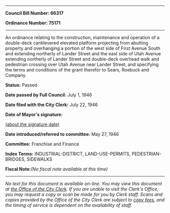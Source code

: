 

********

**Council Bill Number: 66317**
   
**Ordinance Number: 75171**
********

 An ordinance relating to the construction, maintenance and operation of a double-deck cantilevered elevated platform projecting from abutting property and overhanging a portion of the west side of First Avenue South and extending northerly of Lander Street and the east side of Utah Avenue extending northerly of Lander Street and double-deck overhead walk and pedestrian crossing over Utah Avenue near Lander Street; and specifying the terms and conditions of the grant therefor to Sears, Roebuck and Company.

**Status:** Passed
   
**Date passed by Full Council:** July 1, 1946
   
**Date filed with the City Clerk:** July 22, 1946
   
**Date of Mayor's signature:**
   
[(about the signature date)](/~public/approvaldate.htm)
   
   
   
**Date introduced/referred to committee:** May 27, 1946
   
**Committee:** Franchise and Finance
   
   
**Index Terms:** INDUSTRIAL-DISTRICT, LAND-USE-PERMITS, PEDESTRIAN-BRIDGES, SIDEWALKS

**Fiscal Note:**_(No fiscal note available at this time)_
********

_No text for this document is available on-line. You may view this document at [the Office of the City Clerk](http://www.seattle.gov/leg/clerk/contactUs.htm). If you are unable to visit the Clerk's Office, you may request a copy or scan be made for you by Clerk staff. Scans and copies provided by the Office of the City Clerk are subject to [copy fees](http://clerk.seattle.gov/~public/clerkfees.htm), and the timing of service is dependent on the availability of staff._

